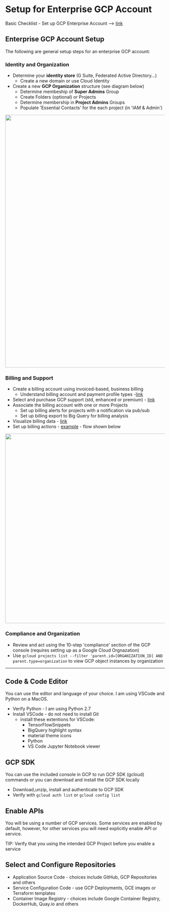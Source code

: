 # Setup for Enterprise GCP Account

Basic Checklist - Set up GCP Enterprise Account --> [link](https://cloud.google.com/docs/enterprise/setup-checklist#checklist-title)

## Enterprise GCP Account Setup

The following are general setup steps for an enterprise GCP account:

### Identity and Organization

- Determine your **identity store** (G Suite, Federated Active Directory...)
    - Create a new domain or use Cloud Identity
- Create a new **GCP Organization** structure (see diagram below)
    - Determine membeship of **Super Admins** Group
    - Create Folders (optional) or Projects
    - Determine membership in **Project Admins** Groups
    - Populate 'Essential Contacts' for the each project (in 'IAM & Admin')

 <img src="https://github.com/lynnlangit/gcp-for-bioinformatics/raw/master/images/resources.png" width="800">  

### Billing and Support
- Create a billing account using invoiced-based, business billing 
    - Understand billing account and payment profile types -[link](https://cloud.google.com/billing/docs/concepts#billing_account)
- Select and purchase GCP support (std, enhanced or premium) - [link](https://cloud.google.com/support/#support-plans)
- Associate the billing account with one or more Projects
    - Set up billing alerts for projects with a notification via pub/sub
    - Set up billing export to Big Query for billing analysis
- Visualize billing data - [link](https://cloud.google.com/billing/docs/how-to/visualize-data)
- Set up billing actions - [example](https://cloud.google.com/billing/docs/how-to/notify) - flow shown below

<img src="https://github.com/lynnlangit/gcp-essentials/blob/master/7_sample_data/images/billing-actions.png" width=600>

### Compliance and Organization

- Review and act using the 10-step 'compliance' section of the GCP console (requires setting up as a Google Cloud Orgnazation)
- Use `gcloud projects list --filter 'parent.id=[ORGANIZATION_ID] AND parent.type=organization` to view GCP object instances by organization

---

## Code & Code Editor

You can use the editor and language of your choice.  I am using VSCode and Python on a MacOS.
- Verify Python - I am using Python 2.7
- Install VSCode - do not need to install Git
    - install these extentions for VSCode: 
        - TensorFlowSnippets
        - BigQuery highlight syntax
        - material theme icons
        - Python
        - VS Code Jupyter Notebook viewer

## GCP SDK 
 
 You can use the included console in GCP to run GCP SDK (gcloud) commands or you can download and install the GCP SDK locally

 - Download,unzip, install and authenticate to GCP SDK
 - Verify with `gcloud auth list` or `gcloud config list`

 ## Enable APIs

 You will be using a number of GCP services.  Some services are enabled by default, however, for other services you will need explicitly enable API or service.  

TIP: Verify that you using the intended GCP Project before you enable a service

## Select and Configure Repositories

- Application Source Code - choices include GitHub, GCP Repositories and others
- Service Configuration Code - use GCP Deployments, GCE images or Terraform templates
- Container Image Registry - choices include Google Container Registry, DockerHub, Quay.io and others
